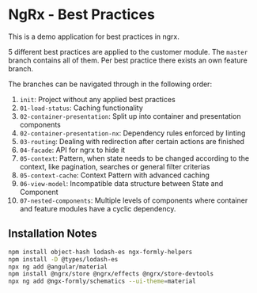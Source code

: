 # NgRx - Best Practices

This is a demo application for best practices in ngrx.

5 different best practices are applied to the customer module. The `master`
branch contains all of them. Per best practice there exists an own feature
branch.

The branches can be navigated through in the following order:

1. `init`: Project without any applied best practices
2. `01-load-status`: Caching functionality
3. `02-container-presentation`: Split up into container and presentation
   components
4. `02-container-presentation-nx`: Dependency rules enforced by linting
5. `03-routing`: Dealing with redirection after certain actions are finished
6. `04-facade`: API for ngrx to hide it
7. `05-context`: Pattern, when state needs to be changed according to the
   context, like pagination, searches or general filter criterias
8. `05-context-cache`: Context Pattern with advanced caching
9. `06-view-model`: Incompatible data structure between State and Component
10. `07-nested-components`: Multiple levels of components where container and
    feature modules have a cyclic dependency.

## Installation Notes

```bash
npm install object-hash lodash-es ngx-formly-helpers
npm install -D @types/lodash-es
npx ng add @angular/material
npm install @ngrx/store @ngrx/effects @ngrx/store-devtools
npx ng add @ngx-formly/schematics --ui-theme=material
```
